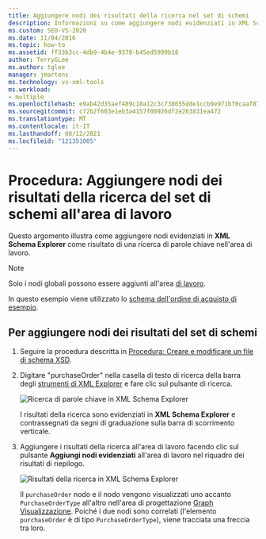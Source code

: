 ```yaml
---
title: Aggiungere nodi dei risultati della ricerca nel set di schemi
description: Informazioni su come aggiungere nodi evidenziati in XML Schema Explorer come risultato di una ricerca di parole chiave nell'area di lavoro.
ms.custom: SEO-VS-2020
ms.date: 11/04/2016
ms.topic: how-to
ms.assetid: ff33b3cc-4db9-4b4e-9378-b45ed5999b18
author: TerryGLee
ms.author: tglee
manager: jmartens
ms.technology: vs-xml-tools
ms.workload:
- multiple
ms.openlocfilehash: e9ab42d35aef489c18a12c3c738655dde1ccb9e971bf0caaf87513582645a79f
ms.sourcegitcommit: c72b2f603e1eb3a4157f00926df2e263831ea472
ms.translationtype: MT
ms.contentlocale: it-IT
ms.lasthandoff: 08/12/2021
ms.locfileid: "121351005"
---
```

# <a name="how-to-add-schema-set-search-result-nodes-to-the-workspace"></a>Procedura: Aggiungere nodi dei risultati della ricerca del set di schemi all'area di lavoro

Questo argomento illustra come aggiungere nodi evidenziati in **XML Schema Explorer** come risultato di una ricerca di parole chiave nell'area di lavoro.

> [!NOTE]
> Solo i nodi globali possono essere aggiunti all'area [di lavoro](../xml-tools/xml-schema-designer-workspace.md).

In questo esempio viene utilizzato lo [schema dell'ordine di acquisto di esempio](../xml-tools/sample-xsd-file-purchase-order-schema.md).

## <a name="to-add-schema-set-result-nodes"></a>Per aggiungere nodi dei risultati del set di schemi

1. Seguire la procedura descritta in [Procedura: Creare e modificare un file di schema XSD](../xml-tools/how-to-create-and-edit-an-xsd-schema-file.md).

2. Digitare "purchaseOrder" nella casella di testo di ricerca della barra degli [strumenti di XML Explorer](../xml-tools/xml-schema-explorer.md) e fare clic sul pulsante di ricerca.

     ![Ricerca di parole chiave in XML Schema Explorer](../xml-tools/media/schemaexplorersearch.gif)

     I risultati della ricerca sono evidenziati in **XML Schema Explorer** e contrassegnati da segni di graduazione sulla barra di scorrimento verticale.

3. Aggiungere i risultati della ricerca all'area di lavoro facendo clic sul pulsante **Aggiungi nodi evidenziati** all'area di lavoro nel riquadro dei risultati di riepilogo.

     ![Risultati della ricerca in XML Schema Explorer](../xml-tools/media/schemaexplorersearchresult.gif)

     Il `purchaseOrder` nodo e il nodo vengono visualizzati uno accanto `PurchaseOrderType` all'altro nell'area di progettazione [Graph Visualizzazione](../xml-tools/graph-view.md). Poiché i due nodi sono correlati (l'elemento `purchaseOrder` è di tipo `PurchaseOrderType`), viene tracciata una freccia tra loro.

